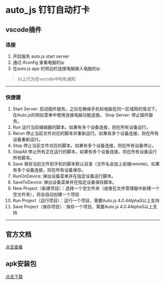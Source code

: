 # auto_js 钉钉自动打卡
 ## vscode插件
 ### 连接 
 1. 开启服务 auto.js start server
 2. 通过 ifconfig 查看电脑的ip
 3. 在auto.js app 的侧边栏连接电脑输入电脑的ip
 > 以上行为在vscode中均有通知
***
### 快捷键
1. Start Server: 启动插件服务。之后在确保手机和电脑在同一区域网的情况下，在Auto.js的侧拉菜单中使用连接电脑功能连接。
Stop Server: 停止插件服务。
1. Run 运行当前编辑器的脚本。如果有多个设备连接，则在所有设备运行。
1. Rerun 停止当前文件对应的脚本并重新运行。如果有多个设备连接，则在所有设备重新运行。
1. Stop 停止当前文件对应的脚本。如果有多个设备连接，则在所有设备停止。
1. StopAll 停止所有正在运行的脚本。如果有多个设备连接，则在所有设备运行所有脚本。
1. Save 保存当前文件到手机的脚本默认目录（文件名会加上前缀remote)。如果有多个设备连接，则在所有设备保存。
1. RunOnDevice: 弹出设备菜单并在指定设备运行脚本。
1. SaveToDevice: 弹出设备菜单并在指定设备保存脚本。
1. New Project（新建项目）：选择一个空文件夹（或者在文件管理器中新建一个空文件夹），将会自动创建一个项目
1. Run Project（运行项目）：运行一个项目，需要Auto.js 4.0.4Alpha5以上支持
1. Save Project（保存项目）：保存一个项目，需要Auto.js 4.0.4Alpha5以上支持
***
## 官方文档
[点击查看](https://hyb1996.github.io/AutoJs-Docs/#/?id=%e7%bb%bc%e8%bf%b0)

## apk安装包
[点击下载](https://github.com/1123Javayanglei/dingDingTicketPrintingScales/blob/master/apk/base.apk)


